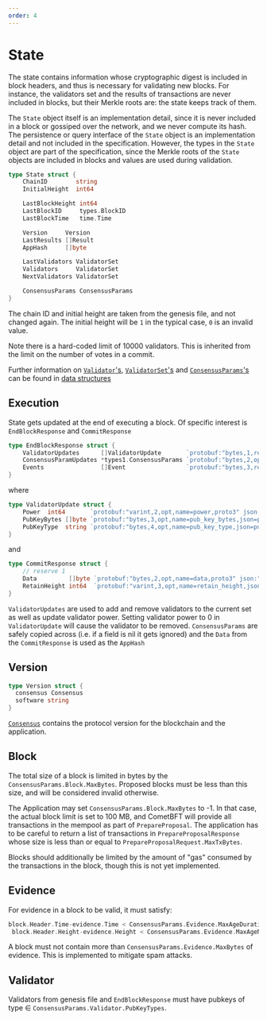 ```yaml
---
order: 4
---
```


# State

The state contains information whose cryptographic digest is included in block headers, and thus is
necessary for validating new blocks. For instance, the validators set and the results of
transactions are never included in blocks, but their Merkle roots are:
the state keeps track of them.

The `State` object itself is an implementation detail, since it is never
included in a block or gossiped over the network, and we never compute
its hash. The persistence or query interface of the `State` object
is an implementation detail and not included in the specification.
However, the types in the `State` object are part of the specification, since
the Merkle roots of the `State` objects are included in blocks and values are used during
validation.

```go
type State struct {
    ChainID        string
    InitialHeight  int64

    LastBlockHeight int64
    LastBlockID     types.BlockID
    LastBlockTime   time.Time

    Version     Version
    LastResults []Result
    AppHash     []byte

    LastValidators ValidatorSet
    Validators     ValidatorSet
    NextValidators ValidatorSet

    ConsensusParams ConsensusParams
}
```

The chain ID and initial height are taken from the genesis file, and not changed again. The
initial height will be `1` in the typical case, `0` is an invalid value.

Note there is a hard-coded limit of 10000 validators. This is inherited from the
limit on the number of votes in a commit.

Further information on [`Validator`'s](./data_structures.md#validator),
[`ValidatorSet`'s](./data_structures.md#validatorset) and
[`ConsensusParams`'s](./data_structures.md#consensusparams) can
be found in [data structures](./data_structures.md)

## Execution

State gets updated at the end of executing a block. Of specific interest is `EndBlockResponse` and
`CommitResponse`

```go
type EndBlockResponse struct {
	ValidatorUpdates      []ValidatorUpdate       `protobuf:"bytes,1,rep,name=validator_updates,json=validatorUpdates,proto3" json:"validator_updates"`
	ConsensusParamUpdates *types1.ConsensusParams `protobuf:"bytes,2,opt,name=consensus_param_updates,json=consensusParamUpdates,proto3" json:"consensus_param_updates,omitempty"`
	Events                []Event                 `protobuf:"bytes,3,rep,name=events,proto3" json:"events,omitempty"`
}
```

where

```go
type ValidatorUpdate struct {
	Power  int64       `protobuf:"varint,2,opt,name=power,proto3" json:"power,omitempty"`
	PubKeyBytes []byte `protobuf:"bytes,3,opt,name=pub_key_bytes,json=pubKeyBytes,proto3" json:"pub_key_bytes,omitempty"`
	PubKeyType  string `protobuf:"bytes,4,opt,name=pub_key_type,json=pubKeyType,proto3" json:"pub_key_type,omitempty"`
}
```

and

```go
type CommitResponse struct {
	// reserve 1
	Data         []byte `protobuf:"bytes,2,opt,name=data,proto3" json:"data,omitempty"`
	RetainHeight int64  `protobuf:"varint,3,opt,name=retain_height,json=retainHeight,proto3" json:"retain_height,omitempty"`
}
```

`ValidatorUpdates` are used to add and remove validators to the current set as well as update
validator power. Setting validator power to 0 in `ValidatorUpdate` will cause the validator to be
removed. `ConsensusParams` are safely copied across (i.e. if a field is nil it gets ignored) and the
`Data` from the `CommitResponse` is used as the `AppHash`

## Version

```go
type Version struct {
  consensus Consensus
  software string
}
```

[`Consensus`](./data_structures.md#version) contains the protocol version for the blockchain and the
application.

## Block

The total size of a block is limited in bytes by the `ConsensusParams.Block.MaxBytes`.
Proposed blocks must be less than this size, and will be considered invalid
otherwise.

The Application may set `ConsensusParams.Block.MaxBytes` to -1.
In that case, the actual block limit is set to 100 MB,
and CometBFT will provide all transactions in the mempool as part of `PrepareProposal`.
The application has to be careful to return a list of transactions in `PrepareProposalResponse`
whose size is less than or equal to `PrepareProposalRequest.MaxTxBytes`.

Blocks should additionally be limited by the amount of "gas" consumed by the
transactions in the block, though this is not yet implemented.

## Evidence

For evidence in a block to be valid, it must satisfy:

```go
block.Header.Time-evidence.Time < ConsensusParams.Evidence.MaxAgeDuration &&
 block.Header.Height-evidence.Height < ConsensusParams.Evidence.MaxAgeNumBlocks
```

A block must not contain more than `ConsensusParams.Evidence.MaxBytes` of evidence. This is
implemented to mitigate spam attacks.

## Validator

Validators from genesis file and `EndBlockResponse` must have pubkeys of type ∈
`ConsensusParams.Validator.PubKeyTypes`.
